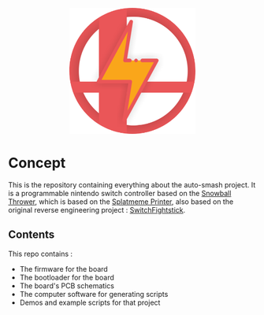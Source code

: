 <p align="center">
<img src="assets/logo.png" alt="logo auto-smash" height="256"/>
</p>

# Concept

This is the repository containing everything about the auto-smash project. It is a programmable nintendo switch controller based on the [Snowball Thrower](https://github.com/bertrandom/snowball-thrower), which is based on the [Splatmeme Printer](https://github.com/LightningStalker/Splatmeme-Printer), also based on the original reverse engineering project : [SwitchFightstick](https://github.com/shinyquagsire23/Switch-Fightstick).

## Contents

This repo contains : 
- The firmware for the board
- The bootloader for the board
- The board's PCB schematics
- The computer software for generating scripts
- Demos and example scripts for that project

